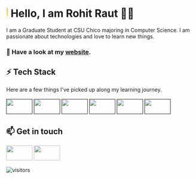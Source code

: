 
# <img src="https://raw.githubusercontent.com/ABSphreak/ABSphreak/master/gifs/Hi.gif" height="32px" width="5px"> Hello, I am Rohit Raut 👨‍💻

I am a Graduate Student at CSU Chico majoring in Computer Science. I am passionate about technologies and love to learn new things.

### 🔭 Have a look at my [website](https://rohitraut18.github.io/rohitraut.github.io/).


## ⚡ Tech Stack

Here are a few things I've picked up along my learning journey. <br><br>
<a href=""><img src="https://github.com/isocpp/logos/blob/master/cpp_logo.svg" width="70" height="40"/></a>  <a style="background: white" href=""><img src="https://www.vectorlogo.zone/logos/python/python-ar21.svg" width="70" height="40"/></a>  <a href=""><img src="https://www.vectorlogo.zone/logos/java/java-ar21.svg" width="70" height="40"/></a>  <a href=""><img src="https://github.com/get-icon/geticon/raw/master/icons/c.svg" width="70" height="40"/></a>  <a href=""><img src="https://www.vectorlogo.zone/logos/dartlang/dartlang-ar21.svg" width="70" height="40"/></a>  <a href=""><img src="https://www.vectorlogo.zone/logos/swift/swift-ar21.svg" width="70" height="40"/></a>


## 📫 Get in touch
<a href="https://www.linkedin.com/in/rohit-raut-81972a15b/"><img src="https://www.vectorlogo.zone/logos/linkedin/linkedin-icon.svg" width="70" height="40"/></a> <a href="mailto:rvr994@gmail.com"><img src="https://www.vectorlogo.zone/logos/gmail/gmail-icon.svg" width="70" height="40"/></a>



![visitors](https://visitor-badge.glitch.me/badge?page_id=rohitraut18/rohitraut18)
